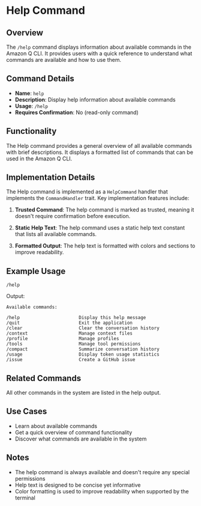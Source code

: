 # Help Command

## Overview

The `/help` command displays information about available commands in the Amazon Q CLI. It provides users with a quick reference to understand what commands are available and how to use them.

## Command Details

- **Name**: `help`
- **Description**: Display help information about available commands
- **Usage**: `/help`
- **Requires Confirmation**: No (read-only command)

## Functionality

The Help command provides a general overview of all available commands with brief descriptions. It displays a formatted list of commands that can be used in the Amazon Q CLI.

## Implementation Details

The Help command is implemented as a `HelpCommand` handler that implements the `CommandHandler` trait. Key implementation features include:

1. **Trusted Command**: The help command is marked as trusted, meaning it doesn't require confirmation before execution.

2. **Static Help Text**: The help command uses a static help text constant that lists all available commands.

3. **Formatted Output**: The help text is formatted with colors and sections to improve readability.

## Example Usage

```
/help
```

Output:
```
Available commands:

/help                      Display this help message
/quit                      Exit the application
/clear                     Clear the conversation history
/context                   Manage context files
/profile                   Manage profiles
/tools                     Manage tool permissions
/compact                   Summarize conversation history
/usage                     Display token usage statistics
/issue                     Create a GitHub issue
```

## Related Commands

All other commands in the system are listed in the help output.

## Use Cases

- Learn about available commands
- Get a quick overview of command functionality
- Discover what commands are available in the system

## Notes

- The help command is always available and doesn't require any special permissions
- Help text is designed to be concise yet informative
- Color formatting is used to improve readability when supported by the terminal
